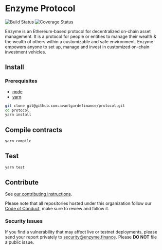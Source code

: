 # Enzyme Protocol

![Build Status](https://github.com/avantgardefinance/protocol/workflows/CI/badge.svg)
![Coverage Status](https://coveralls.io/repos/github/avantgardefinance/protocol/badge.svg?branch=develop&t=5QSBFe)

Enzyme is an Ethereum-based protocol for decentralized on-chain asset management. It is a protocol for people or entities to manage their wealth & the wealth of others within a customizable and safe environment. Enzyme empowers anyone to set up, manage and invest in customized on-chain investment vehicles.

## Install

### Prerequisites

- [node](https://www.nodejs.org)
- [yarn](https://www.yarnpkg.com)

```sh
git clone git@github.com:avantgardefinance/protocol.git
cd protocol
yarn install
```

## Compile contracts

```sh
yarn compile
```

## Test

```sh
yarn test
```

## Contribute

See [our contributing instructions](CONTRIBUTING.md).

Please note that all repositories hosted under this organization follow our [Code of Conduct](CODE_OF_CONDUCT.md), make sure to review and follow it.

### Security Issues

If you find a vulnerability that may affect live or testnet deployments, please send your report privately to [security@enzyme.finance](mailto:security@enzyme.finance). Please **DO NOT** file a public issue.
